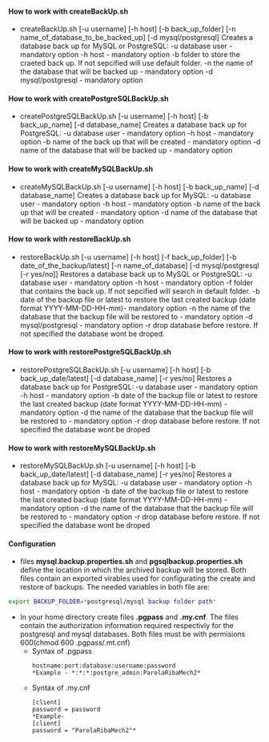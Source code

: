 #### How to work with **createBackUp.sh**
  - createBackUp.sh [-u username] [-h host] [-b back_up_folder] [-n name_of_database_to_be_backed_up] [-d mysql/postgresql]
  Creates a database back up for MySQL or PostgreSQL:
    -u  database user - mandatory option
    -h  host - mandatory option
    -b  folder to store the craeted back up. If not sepcified will use default folder.
    -n  the name of the database that will be backed up - mandatory option
    -d  mysql/postgresql - mandatory option

#### How to work with **createPostgreSQLBackUp.sh**
  - createPostgreSQLBackUp.sh [-u username] [-h host] [-b back_up_name] [-d database_name]
  Creates a database back up for PostgreSQL:
    -u  database user - mandatory option
    -h  host - mandatory option
    -b  name of the back up that will be created - mandatory option
    -d  name of the database that will be backed up - mandatory option

#### How to work with **createMySQLBackUp.sh**
  - createMySQLBackUp.sh [-u username] [-h host] [-b back_up_name] [-d database_name]
  Creates a database back up for MySQL:
    -u  database user - mandatory option
    -h  host - mandatory option
    -b  name of the back up that will be created - mandatory option
    -d  name of the database that will be backed up - mandatory option

#### How to work with **restoreBackUp.sh**
 - restoreBackUp.sh [-u username] [-h host] [-f back_up_folder] [-b date_of_the_backup/latest] [-n name_of_database] [-d mysql/postgresql [-r yes/no]]
  Restores a database back up to MySQL or PostgreSQL:
    -u  database user - mandatory option
    -h  host - mandatory option
    -f  folder that contains the back up. If not sepcified will search in default folder.
    -b  date of the backup file or latest to restore the last created backup (date format YYYY-MM-DD-HH-mm)- mandatory option
    -n  the name of the database that the backup file will be restored to - mandatory option
    -d  mysql/postgresql - mandatory option
    -r  drop database before restore. If not specified the database wont be droped.

#### How to work with **restorePostgreSQLBackUp.sh**
  - restorePostgreSQLBackUp.sh [-u username] [-h host] [-b back_up_date/latest] [-d database_name] [-r yes/no]
  Restores a database back up for PostgreSQL:
    -u  database user - mandatory option
    -h  host - mandatory option
    -b  date of the backup file or latest to restore the last created backup (date format YYYY-MM-DD-HH-mm) - mandatory option
    -d  the name of the database that the backup file will be restored to - mandatory option
	-r	drop database before restore. If not specified the database wont be droped

#### How to work with **restoreMySQLBackUp.sh**
  - restoreMySQLBackUp.sh [-u username] [-h host] [-b back_up_date/latest] [-d database_name] [-r yes/no]
  Restores a database back up for MySQL:
    -u  database user - mandatory option
    -h  host - mandatory option
    -b  date of the backup file or latest to restore the last created backup (date format YYYY-MM-DD-HH-mm) - mandatory option
    -d  the name of the database that the backup file will be restored to - mandatory option
    -r   drop database before restore. If not specified the database wont be droped

#### Configuration
 - files **mysql.backup.properties.sh** and **pgsqlbackup.properties.sh** define the location in which the archived backup will be stored. Both files  contain an exported virables used for configurating the create and restore of backups. The needed variables in both file are:
 ```bash
export BACKUP_FOLDER=*postgresql/mysql backup folder path*
 ```

 - In your home directory create files **.pgpass** and **.my.cnf**. The files contain the authorization information required respectivly for the postgresql and mysql databases. Both files must be with permisions 600(chmod 600 .pgpass/.mt.cnf)
   - Syntax of .pgpass
     ```
     hostname:port:database:username:password
     *Example - *:*:*:postgre_admin:ParolaRibaMech2*
     ```
   - Syntax of .my.cnf
     ```
     [client] 
     password = password
     *Example-
     [client]
     password = "ParolaRibaMech2"*
     ```
